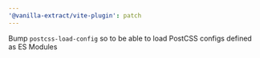 ```yaml
---
'@vanilla-extract/vite-plugin': patch
---
```


Bump `postcss-load-config` so to be able to load PostCSS configs defined as ES Modules
